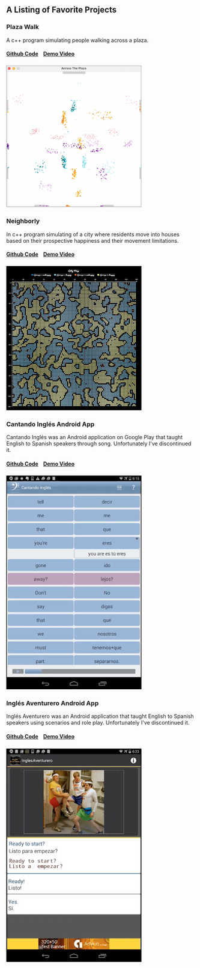 
##  A Listing of Favorite Projects
### Plaza Walk
A c++ program simulating people walking across a plaza.
####  [Github Code](https://github.com/flocela/PlazaWalkCCode)&nbsp;&nbsp;&nbsp;&nbsp;[Demo Video](https://www.youtube.com/watch?v=clG0zYToX9M)
###  [![PlazaWalkVideo](/assets/plazawalk.png)](https://www.youtube.com/watch?v=clG0zYToX9M)

### Neighborly
In c++ program simulating of a city where residents move into houses based on their prospective happiness and their movement limitations. 
####  [Github Code](https://github.com/flocela/Neighborly)&nbsp;&nbsp;&nbsp;&nbsp;[Demo Video](https://www.youtube.com/watch?v=c55C-hKIyOQ)
###  [![NeighborlyVideo](/assets/cityMap.png)](https://www.youtube.com/watch?v=c55C-hKIyOQ)

### Cantando Inglés Android App
Cantando Inglés was an Android application on Google Play that taught English to Spanish speakers through song. Unfortunately I've discontinued it.
####  [Github Code](https://github.com/flocela/CantandoInglesSRCOnly)&nbsp;&nbsp;&nbsp;&nbsp;[Demo Video](https://www.youtube.com/watch?v=n-cRzeZw9Bk&t=24s)
###  [![CantandoInglesVideo](/assets/cantandoIngles.png)](https://www.youtube.com/watch?v=n-cRzeZw9Bk&t=24s)

### Inglés Aventurero Android App
Inglés Aventurero was an Android application that taught English to Spanish speakers using scenarios and role play. Unfortunately I've discontinued it.
####  [Github Code](https://github.com/flocela/IngAve-Android)&nbsp;&nbsp;&nbsp;&nbsp;[Demo Video](https://www.youtube.com/watch?v=QP8F9KVbIA4&t=2m18s)
###  [![CantandoInglesVideo](/assets/inglesAventurero.png)](https://www.youtube.com/watch?v=QP8F9KVbIA4&t=2m20s)
